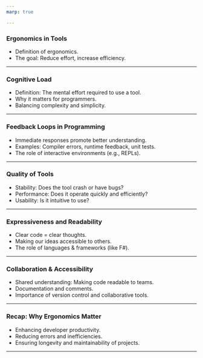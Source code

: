 ```yaml
---
marp: true

---
```


### Ergonomics in Tools
- Definition of ergonomics.
- The goal: Reduce effort, increase efficiency.

---

### Cognitive Load
- Definition: The mental effort required to use a tool.
- Why it matters for programmers.
- Balancing complexity and simplicity.

---

### Feedback Loops in Programming
- Immediate responses promote better understanding.
- Examples: Compiler errors, runtime feedback, unit tests.
- The role of interactive environments (e.g., REPLs).

---

### Quality of Tools
- Stability: Does the tool crash or have bugs?
- Performance: Does it operate quickly and efficiently?
- Usability: Is it intuitive to use?

---

### Expressiveness and Readability
- Clear code = clear thoughts.
- Making our ideas accessible to others.
- The role of languages & frameworks (like F#).

---

### Collaboration & Accessibility
- Shared understanding: Making code readable to teams.
- Documentation and comments.
- Importance of version control and collaborative tools.

---

### Recap: Why Ergonomics Matter
- Enhancing developer productivity.
- Reducing errors and inefficiencies.
- Ensuring longevity and maintainability of projects.

---
